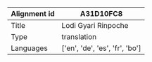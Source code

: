 |Alignment id | A31D10FC8
| --- | --- 
|Title | Lodi Gyari Rinpoche 
|Type | translation
|Languages | ['en', 'de', 'es', 'fr', 'bo']